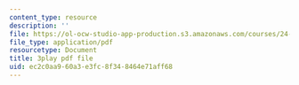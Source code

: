 ```yaml
---
content_type: resource
description: ''
file: https://ol-ocw-studio-app-production.s3.amazonaws.com/courses/24-908-creole-language-and-caribbean-identities-spring-2017/ec2c0aa960a3e3fc8f348464e71aff68_Q2uUFNDuRFk.pdf
file_type: application/pdf
resourcetype: Document
title: 3play pdf file
uid: ec2c0aa9-60a3-e3fc-8f34-8464e71aff68
---
```

